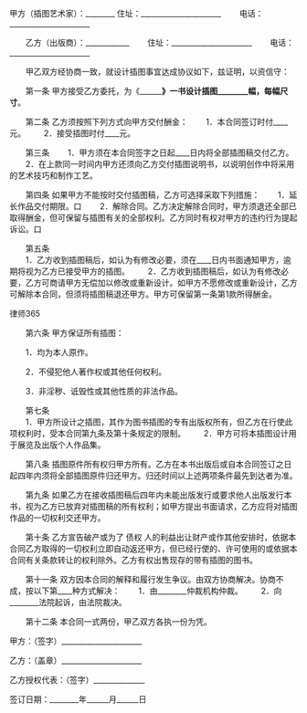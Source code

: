 
 


甲方（插图艺术家）：________
    住址：______________________
　　电话：______________________


　　乙方（出版商）：____________
　　住址：______________________
　　电话：______________________


　　甲乙双方经协商一致，就设计插图事宜达成协议如下，兹证明，以资信守：
 
　　第一条  甲方接受乙方委托，为《______________》一书设计插图________幅，每幅尺寸________。 


　　第二条  乙方须按照下列方式向甲方交付酬金： 
　　1．本合同签订时付____元。 
　　2．接受插图时付____元。 


　　第三条 
　　1．甲方须在本合同签字之日起____日内将全部插图稿交付乙方。 
　　2．在上款同一时间内甲方还须向乙方交付插图说明书，以说明创作中将采用的艺术技巧和制作工艺。
 
　　第四条  如果甲方不能按时交付插图稿，乙方可选择采取下列措施： 
　　1．延长作品交付期限。口 
　　2．解除合同。乙方决定解除合同时，甲方须退还全部已取得酬金，但可保留与插图有关的全部权利。乙方同时有权对甲方的违约行为提起诉讼。口 


　　第五条  
　　1．乙方收到插图稿后，如认为有修改必要，须在____日内书面通知甲方，逾期将视为乙方已接受甲方的插图。 
　　2．乙方收到插图稿后，如认为有修改必要，乙方可商请甲方无偿加以修改或重新设计。如甲方不愿修改或重新设计，乙方可解除本合同，但须将插图稿退还甲方。甲方可保留第一条第1款所得酬金。
 




 
律师365






　　第六条  甲方保证所有插图： 

　　1．均为本人原作。 

　　2．不侵犯他人著作权或其他任何权利。 

　　3．非淫秽、诋毁性或其他性质的非法作品。 




　　第七条  
　　1．甲方所设计之插图，其作为图书插图的专有出版权所有，但乙方在行使此项权利时，受本合同第九条及第十条规定的限制。 
　　2．甲方可将本插图设计用于展览及出版个人作品集。
 
　　第八条  插图原件所有权归甲方所有。乙方在本书出版后或自本合同签订之日起四年内须将全部插图原件归还甲方。归还时间以上述两项条件最先到达者为准。
 
　　第九条  如果乙方在接收插图稿后四年内未能出版发行或要求他人出版发行本书，视为乙方已放弃对插图稿的所有权利；如甲方提出书面请求，乙方应将对插图作品的一切权利交还甲方。
 
　　第十条  乙方宣告破产或为了
债权
人的利益出让财产或作其他安排时，依据本合同乙方取得的一切权利立即自动返还甲方，但已经行使的、许可使用的或依据本合同有关条款转让的权利除外。乙方有权出售现存的带有插图的图书。
 
　　第十一条  双方因本合同的解释和履行发生争议。由双方协商解决。协商不成，按以下第____种方式解决： 
　　1．由________仲裁机构仲裁。 
　　2．向________法院起诉，由法院裁决。
 
　　第十二条  本合同一式两份，甲乙双方各执一份为凭。


 



 甲方：（签字）______________________
 
乙方：（盖章）______________________
 
乙方授权代表：（签字）______________
 
签订日期：________年______月______日
 

 
 

 
 
 
  
 
  
 
   


   
 

   


   


   
 
 
  
 
 
 

